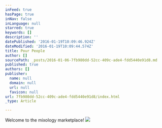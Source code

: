 ```yaml
---
inFeed: true
hasPage: true
inNav: false
inLanguage: null
starred: true
keywords: []
description: ''
datePublished: '2016-01-19T10:09:46.924Z'
dateModified: '2016-01-19T10:09:44.574Z'
title: Pour People
author: []
sourcePath: _posts/2016-01-06-7fb980dd-52cc-409c-ade4-fdd5440e91d8.md
published: true
authors: []
publisher:
  name: null
  domain: null
  url: null
  favicon: null
url: 7fb980dd-52cc-409c-ade4-fdd5440e91d8/index.html
_type: Article

---
```

Welcome to the mixology marketplace!
![](https://s3-us-west-2.amazonaws.com/the-grid-img/p/7d5427f8d1a74f95e366f3b795d459a524139d17.png)